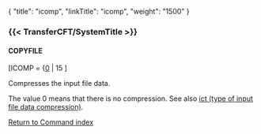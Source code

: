 {
    "title": "icomp",
    "linkTitle": "icomp",
    "weight": "1500"
}<span id="icomp"></span>

### {{< TransferCFT/SystemTitle  >}}

#### COPYFILE

\[ICOMP = {<u>0</u> | 15 \]

Compresses the input file data.

The value 0 means that there is no compression. See also [ict (type of input file data compression)](../ict).

[Return to Command index](../../)
